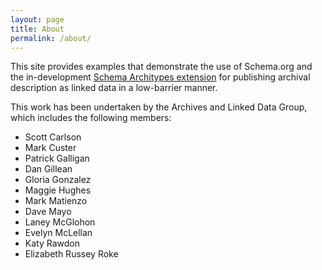 ```yaml
---
layout: page
title: About
permalink: /about/
---
```


This site provides examples that demonstrate the use of Schema.org and the in-development
[Schema Architypes extension](https://www.w3.org/community/architypes/wiki/Main_Page)
for publishing archival description as linked data in a low-barrier manner.

This work has been undertaken by the Archives and Linked Data Group, which includes the following members:

* Scott Carlson
* Mark Custer
* Patrick Galligan
* Dan Gillean
* Gloria Gonzalez
* Maggie Hughes
* Mark Matienzo
* Dave Mayo
* Laney McGlohon
* Evelyn McLellan
* Katy Rawdon
* Elizabeth Russey Roke
